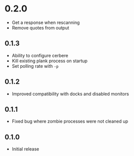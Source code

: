 # 0.2.0
* Get a response when rescanning
* Remove quotes from output

## 0.1.3
* Ability to configure cerbere
* Kill existing plank process on startup
* Set polling rate with `-p`

## 0.1.2
* Improved compatibility with docks and disabled monitors

## 0.1.1
* Fixed bug where zombie processes were not cleaned up

## 0.1.0
* Initial release
